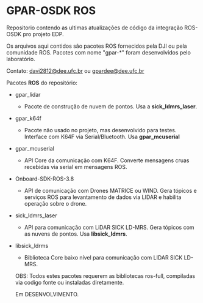 # GPAR-OSDK ROS #

Repositorio contendo as ultimas atualizações de código da integração ROS-OSDK pro projeto EDP.

Os arquivos aqui contidos são pacotes ROS fornecidos pela DJI ou pela comunidade ROS. Pacotes com nome "gpar-*" foram desenvolvidos pelo laboratório.


Contato: davi2812@dee.ufc.br ou gpardee@dee.ufc.br

Pacotes **ROS** do repositório:
    
 * gpar_lidar
    - Pacote de construção de nuvem de pontos. Usa a **sick_ldmrs_laser**.

* gpar_k64f
  - Pacote não usado no projeto, mas desenvolvido para testes. Interface com K64F via Serial/Bluetooth. Usa **gpar_mcuserial**

* gpar_mcuserial
  - API Core da comunicação com K64F. Converte mensagens cruas recebidas via serial em mensagens ROS.

* Onboard-SDK-ROS-3.8
   - API de comunicação com Drones MATRICE ou WIND. Gera tópicos e serviços ROS para levantamento de dados via LIDAR e habilita operação sobre o drone.

* sick_ldmrs_laser 
   - API para comunicação com LiDAR SICK LD-MRS. Gera tópicos com as nuvens de pontos. Usa **libsick_ldmrs**.

* libsick_ldrms
    - Biblioteca Core baixo nível para comunicação com LIDAR SICK LD-MRS.
    
    OBS: Todos estes pacotes requerem as bibliotecas ros-full, compiladas via codigo fonte ou instaladas diretamente.
    
    Em DESENVOLVIMENTO.



